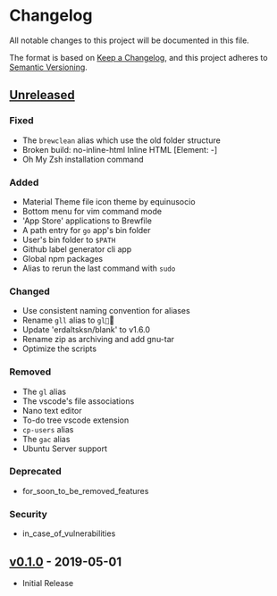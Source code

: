 # Changelog

All notable changes to this project will be documented in this file.

The format is based on [Keep a Changelog](https://keepachangelog.com/), and this
project adheres to [Semantic Versioning](https://semver.org/).

## [Unreleased]

### Fixed

- The `brewclean` alias which use the old folder structure
- Broken build: no-inline-html Inline HTML [Element: -]
- Oh My Zsh installation command

### Added

- Material Theme file icon theme by equinusocio
- Bottom menu for vim command mode
- 'App Store' applications to Brewfile
- A path entry for `go` app's bin folder
- User's bin folder to `$PATH`
- Github label generator cli app
- Global npm packages
- Alias to rerun the last command with `sudo`

### Changed

- Use consistent naming convention for aliases
- Rename `gll` alias to `gl`
- Update 'erdaltsksn/blank' to v1.6.0
- Rename zip as archiving and add gnu-tar
- Optimize the scripts

### Removed

- The `gl` alias
- The vscode's file associations
- Nano text editor
- To-do tree vscode extension
- `cp-users` alias
- The `gac` alias
- Ubuntu Server support

### Deprecated

- for_soon_to_be_removed_features

### Security

- in_case_of_vulnerabilities

## [v0.1.0] - 2019-05-01

- Initial Release

[Unreleased]: https://github.com/erdaltsksn/dotfiles/compare/v0.1.0...HEAD
[v0.1.0]: https://github.com/erdaltsksn/dotfiles/releases/tag/v0.1.0
